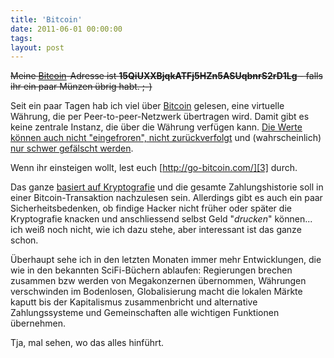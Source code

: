 ```yaml
---
title: 'Bitcoin'
date: 2011-06-01 00:00:00 
tags: 
layout: post
---
```

<del>Meine [Bitcoin][0]-Adresse ist <strong>15QiUXXBjqkATFj5HZn5ASUqbnrS2rD1Lg</strong> - falls ihr ein paar Münzen übrig habt. ;-)</del>

Seit ein paar Tagen hab ich viel über [Bitcoin][0] gelesen, eine virtuelle Währung, die per Peer-to-peer-Netzwerk übertragen wird. Damit gibt es keine zentrale Instanz, die über die Währung verfügen kann. [Die Werte können auch nicht "eingefroren", nicht zurückverfolgt][1] und (wahrscheinlich) [nur schwer gefälscht werden][2].

Wenn ihr einsteigen wollt, lest euch [http://go-bitcoin.com/][3] durch.

Das ganze [basiert auf Kryptografie][4] und die gesamte Zahlungshistorie soll in einer Bitcoin-Transaktion nachzulesen sein. Allerdings gibt es auch ein paar Sicherheitsbedenken, ob findige Hacker nicht früher oder später die Kryptografie knacken und anschliessend selbst Geld "<em>drucken</em>" können... ich weiß noch nicht, wie ich dazu stehe, aber interessant ist das ganze schon.

Überhaupt sehe ich in den letzten Monaten immer mehr Entwicklungen, die wie in den bekannten SciFi-Büchern ablaufen: Regierungen brechen zusammen bzw werden von Megakonzernen übernommen, Währungen verschwinden im Bodenlosen, Globalisierung macht die lokalen Märkte kaputt bis der Kapitalismus zusammenbricht und alternative Zahlungssysteme und Gemeinschaften alle wichtigen Funktionen übernehmen.

Tja, mal sehen, wo das alles hinführt.

[0]: http://bitcoin.org/
[1]: http://launch.is/blog/l019-bitcoin-p2p-currency-the-most-dangerous-project-weve-ev.html
[2]: http://www.spiegel.de/netzwelt/netzpolitik/0,1518,765382,00.html
[3]: http://go-bitcoin.com/
[4]: http://bitcoin.org/bitcoin.pdf
